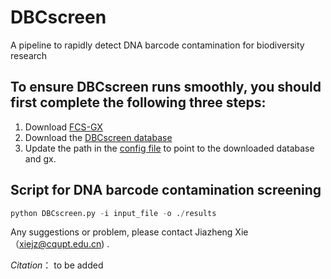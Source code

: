 # DBCscreen
A pipeline to rapidly detect DNA barcode contamination for biodiversity research

## To ensure DBCscreen runs smoothly, you should first complete the following three steps:

1. Download [FCS-GX](https://github.com/ncbi/fcs) 
2. Download the [DBCscreen database](https://doi.org/10.57760/sciencedb.20428) 
3. Update the path in the [config file](https://github.com/xiebio/DBCscreen/blob/main/DBCscreen.config) to point to the downloaded database and gx.

## Script for DNA barcode contamination screening

```PYTHON
python DBCscreen.py -i input_file -o ./results
```

Any suggestions or problem, please contact Jiazheng Xie（xiejz@cqupt.edu.cn) .

*Citation*：
to be added
